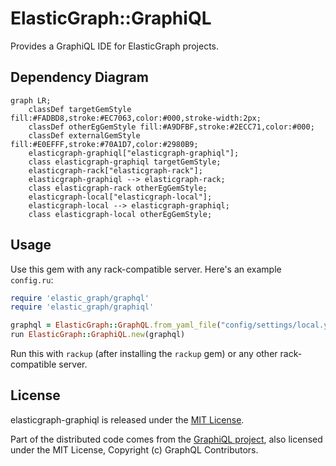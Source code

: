 # ElasticGraph::GraphiQL

Provides a GraphiQL IDE for ElasticGraph projects.

## Dependency Diagram

```mermaid
graph LR;
    classDef targetGemStyle fill:#FADBD8,stroke:#EC7063,color:#000,stroke-width:2px;
    classDef otherEgGemStyle fill:#A9DFBF,stroke:#2ECC71,color:#000;
    classDef externalGemStyle fill:#E0EFFF,stroke:#70A1D7,color:#2980B9;
    elasticgraph-graphiql["elasticgraph-graphiql"];
    class elasticgraph-graphiql targetGemStyle;
    elasticgraph-rack["elasticgraph-rack"];
    elasticgraph-graphiql --> elasticgraph-rack;
    class elasticgraph-rack otherEgGemStyle;
    elasticgraph-local["elasticgraph-local"];
    elasticgraph-local --> elasticgraph-graphiql;
    class elasticgraph-local otherEgGemStyle;
```

## Usage

Use this gem with any rack-compatible server. Here's an example `config.ru`:

```ruby
require 'elastic_graph/graphql'
require 'elastic_graph/graphiql'

graphql = ElasticGraph::GraphQL.from_yaml_file("config/settings/local.yaml")
run ElasticGraph::GraphiQL.new(graphql)
```

Run this with `rackup` (after installing the `rackup` gem) or any other rack-compatible server.

## License

elasticgraph-graphiql is released under the [MIT License](https://opensource.org/licenses/MIT).

Part of the distributed code comes from the [GraphiQL project](https://github.com/graphql/graphiql),
also licensed under the MIT License, Copyright (c) GraphQL Contributors.
